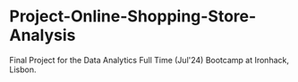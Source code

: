 # Project-Online-Shopping-Store-Analysis
Final Project for the Data Analytics Full Time (Jul'24) Bootcamp at Ironhack, Lisbon. 
